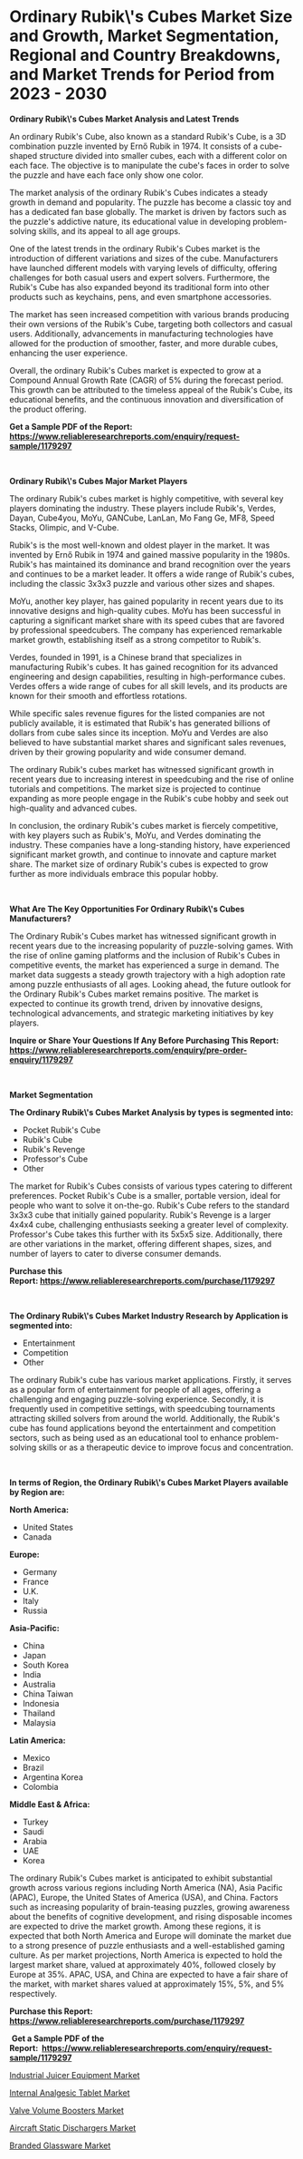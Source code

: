 <p><h1>Ordinary Rubik\'s Cubes Market Size and Growth, Market Segmentation, Regional and Country Breakdowns, and Market Trends for Period from 2023 -  2030</h1></p><p><strong>Ordinary Rubik\'s Cubes Market Analysis and Latest Trends</strong></p>
<p><p>An ordinary Rubik's Cube, also known as a standard Rubik's Cube, is a 3D combination puzzle invented by Ernő Rubik in 1974. It consists of a cube-shaped structure divided into smaller cubes, each with a different color on each face. The objective is to manipulate the cube's faces in order to solve the puzzle and have each face only show one color.</p><p>The market analysis of the ordinary Rubik's Cubes indicates a steady growth in demand and popularity. The puzzle has become a classic toy and has a dedicated fan base globally. The market is driven by factors such as the puzzle's addictive nature, its educational value in developing problem-solving skills, and its appeal to all age groups.</p><p>One of the latest trends in the ordinary Rubik's Cubes market is the introduction of different variations and sizes of the cube. Manufacturers have launched different models with varying levels of difficulty, offering challenges for both casual users and expert solvers. Furthermore, the Rubik's Cube has also expanded beyond its traditional form into other products such as keychains, pens, and even smartphone accessories.</p><p>The market has seen increased competition with various brands producing their own versions of the Rubik's Cube, targeting both collectors and casual users. Additionally, advancements in manufacturing technologies have allowed for the production of smoother, faster, and more durable cubes, enhancing the user experience.</p><p>Overall, the ordinary Rubik's Cubes market is expected to grow at a Compound Annual Growth Rate (CAGR) of 5% during the forecast period. This growth can be attributed to the timeless appeal of the Rubik's Cube, its educational benefits, and the continuous innovation and diversification of the product offering.</p></p>
<p><strong>Get a Sample PDF of the Report:&nbsp; <a href="https://www.reliableresearchreports.com/enquiry/request-sample/1179297">https://www.reliableresearchreports.com/enquiry/request-sample/1179297</a></strong></p>
<p>&nbsp;</p>
<p><strong>Ordinary Rubik\'s Cubes Major Market Players</strong></p>
<p><p>The ordinary Rubik's cubes market is highly competitive, with several key players dominating the industry. These players include Rubik's, Verdes, Dayan, Cube4you, MoYu, GANCube, LanLan, Mo Fang Ge, MF8, Speed Stacks, Olimpic, and V-Cube.</p><p>Rubik's is the most well-known and oldest player in the market. It was invented by Ernő Rubik in 1974 and gained massive popularity in the 1980s. Rubik's has maintained its dominance and brand recognition over the years and continues to be a market leader. It offers a wide range of Rubik's cubes, including the classic 3x3x3 puzzle and various other sizes and shapes.</p><p>MoYu, another key player, has gained popularity in recent years due to its innovative designs and high-quality cubes. MoYu has been successful in capturing a significant market share with its speed cubes that are favored by professional speedcubers. The company has experienced remarkable market growth, establishing itself as a strong competitor to Rubik's.</p><p>Verdes, founded in 1991, is a Chinese brand that specializes in manufacturing Rubik's cubes. It has gained recognition for its advanced engineering and design capabilities, resulting in high-performance cubes. Verdes offers a wide range of cubes for all skill levels, and its products are known for their smooth and effortless rotations.</p><p>While specific sales revenue figures for the listed companies are not publicly available, it is estimated that Rubik's has generated billions of dollars from cube sales since its inception. MoYu and Verdes are also believed to have substantial market shares and significant sales revenues, driven by their growing popularity and wide consumer demand.</p><p>The ordinary Rubik's cubes market has witnessed significant growth in recent years due to increasing interest in speedcubing and the rise of online tutorials and competitions. The market size is projected to continue expanding as more people engage in the Rubik's cube hobby and seek out high-quality and advanced cubes.</p><p>In conclusion, the ordinary Rubik's cubes market is fiercely competitive, with key players such as Rubik's, MoYu, and Verdes dominating the industry. These companies have a long-standing history, have experienced significant market growth, and continue to innovate and capture market share. The market size of ordinary Rubik's cubes is expected to grow further as more individuals embrace this popular hobby.</p></p>
<p>&nbsp;</p>
<p><strong>What Are The Key Opportunities For Ordinary Rubik\'s Cubes Manufacturers?</strong></p>
<p><p>The Ordinary Rubik's Cubes market has witnessed significant growth in recent years due to the increasing popularity of puzzle-solving games. With the rise of online gaming platforms and the inclusion of Rubik's Cubes in competitive events, the market has experienced a surge in demand. The market data suggests a steady growth trajectory with a high adoption rate among puzzle enthusiasts of all ages. Looking ahead, the future outlook for the Ordinary Rubik's Cubes market remains positive. The market is expected to continue its growth trend, driven by innovative designs, technological advancements, and strategic marketing initiatives by key players.</p></p>
<p><strong>Inquire or Share Your Questions If Any Before Purchasing This Report: <a href="https://www.reliableresearchreports.com/enquiry/pre-order-enquiry/1179297">https://www.reliableresearchreports.com/enquiry/pre-order-enquiry/1179297</a></strong></p>
<p>&nbsp;</p>
<p><strong>Market Segmentation</strong></p>
<p><strong>The Ordinary Rubik\'s Cubes Market Analysis by types is segmented into:</strong></p>
<p><ul><li>Pocket Rubik's Cube</li><li>Rubik's Cube</li><li>Rubik's Revenge</li><li>Professor's Cube</li><li>Other</li></ul></p>
<p><p>The market for Rubik's Cubes consists of various types catering to different preferences. Pocket Rubik's Cube is a smaller, portable version, ideal for people who want to solve it on-the-go. Rubik's Cube refers to the standard 3x3x3 cube that initially gained popularity. Rubik's Revenge is a larger 4x4x4 cube, challenging enthusiasts seeking a greater level of complexity. Professor's Cube takes this further with its 5x5x5 size. Additionally, there are other variations in the market, offering different shapes, sizes, and number of layers to cater to diverse consumer demands.</p></p>
<p><strong>Purchase this Report:&nbsp;<a href="https://www.reliableresearchreports.com/purchase/1179297">https://www.reliableresearchreports.com/purchase/1179297</a></strong></p>
<p>&nbsp;</p>
<p><strong>The Ordinary Rubik\'s Cubes Market Industry Research by Application is segmented into:</strong></p>
<p><ul><li>Entertainment</li><li>Competition</li><li>Other</li></ul></p>
<p><p>The ordinary Rubik's cube has various market applications. Firstly, it serves as a popular form of entertainment for people of all ages, offering a challenging and engaging puzzle-solving experience. Secondly, it is frequently used in competitive settings, with speedcubing tournaments attracting skilled solvers from around the world. Additionally, the Rubik's cube has found applications beyond the entertainment and competition sectors, such as being used as an educational tool to enhance problem-solving skills or as a therapeutic device to improve focus and concentration.</p></p>
<p>&nbsp;</p>
<p><strong>In terms of Region, the Ordinary Rubik\'s Cubes Market Players available by Region are:</strong></p>
<p>
    <p> <strong> North America: </strong>
        <ul>
            <li>United States</li>
            <li>Canada</li>
        </ul>
        </p> 
    <p> <strong> Europe: </strong>
        <ul>
            <li>Germany</li>
            <li>France</li>
            <li>U.K.</li>
            <li>Italy</li>
            <li>Russia</li>
        </ul>
        </p> 
    <p> <strong> Asia-Pacific: </strong>
        <ul>
            <li>China</li>
            <li>Japan</li>
            <li>South Korea</li>
            <li>India</li>
            <li>Australia</li>
            <li>China Taiwan</li>
            <li>Indonesia</li>
            <li>Thailand</li>
            <li>Malaysia</li>
        </ul>
        </p> 
    <p> <strong> Latin America: </strong>
        <ul>
            <li>Mexico</li>
            <li>Brazil</li>
            <li>Argentina Korea</li>
            <li>Colombia</li>
        </ul>
        </p> 
    <p> <strong> Middle East & Africa: </strong>
        <ul>
            <li>Turkey</li>
            <li>Saudi</li>
            <li>Arabia</li>
            <li>UAE</li>
            <li>Korea</li>
        </ul>
    </p>
    </p>
<p><p>The ordinary Rubik's Cubes market is anticipated to exhibit substantial growth across various regions including North America (NA), Asia Pacific (APAC), Europe, the United States of America (USA), and China. Factors such as increasing popularity of brain-teasing puzzles, growing awareness about the benefits of cognitive development, and rising disposable incomes are expected to drive the market growth. Among these regions, it is expected that both North America and Europe will dominate the market due to a strong presence of puzzle enthusiasts and a well-established gaming culture. As per market projections, North America is expected to hold the largest market share, valued at approximately 40%, followed closely by Europe at 35%. APAC, USA, and China are expected to have a fair share of the market, with market shares valued at approximately 15%, 5%, and 5% respectively.</p></p>
<p><strong>Purchase this Report: <a href="https://www.reliableresearchreports.com/purchase/1179297">https://www.reliableresearchreports.com/purchase/1179297</a></strong></p>
<p>&nbsp;<strong>Get a Sample PDF of the Report:&nbsp;&nbsp;<a href="https://www.reliableresearchreports.com/enquiry/request-sample/1179297">https://www.reliableresearchreports.com/enquiry/request-sample/1179297</a></strong></p>
<p><strong></strong></p>
<p><p><a href="https://www.linkedin.com/pulse/industrial-juicer-equipment-market-size-growth-forecast/">Industrial Juicer Equipment Market</a></p><p><a href="https://www.linkedin.com/pulse/internal-analgesic-tablet-market-size-growth-forecast-from/">Internal Analgesic Tablet Market</a></p><p><a href="https://github.com/RichRobinson5/Market-Research-Report-List-2/blob/main/valve-volume-boosters-market.md">Valve Volume Boosters Market</a></p><p><a href="https://medium.com/@rogerking1949/aircraft-static-dischargers-market-size-growth-forecast-2023-2030-d47ee1ed8178">Aircraft Static Dischargers Market</a></p><p><a href="https://medium.com/@emiliomartelli542/branded-glassware-market-size-growth-forecast-2023-2030-94b0c31119f2">Branded Glassware Market</a></p></p>